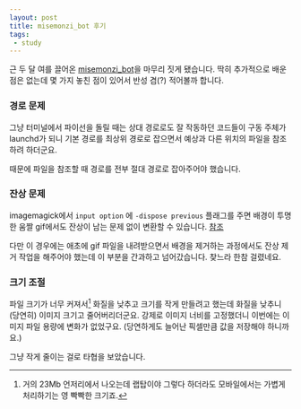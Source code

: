```yaml
---
layout: post
title: misemonzi_bot 후기
tags: 
 - study
---
```


근 두 달 여를 끌어온 [misemonzi_bot](https://github.com/Canorus/misemonzi_bot)을 마무리 짓게 됐습니다. 딱히 추가적으로 배운 점은 없는데 몇 가지 놓친 점이 있어서 반성 겸(?) 적어볼까 합니다.

### 경로 문제

그냥 터미널에서 파이선을 돌릴 때는 상대 경로로도 잘 작동하던 코드들이 구동 주체가 launchd가 되니 기본 경로를 최상위 경로로 잡으면서 예상과 다른 위치의 파일을 참조하려 하더군요. 

때문에 파일을 참조할 때 경로를 전부 절대 경로로 잡아주어야 했습니다.

### 잔상 문제

imagemagick에서 `input option` 에 `-dispose previous` 플래그를 주면 배경이 투명한 움짤 gif에서도 잔상이 남는 문제 없이 변환할 수 있습니다. [참조](https://canorus.github.io/imagemagick)

다만 이 경우에는 애초에 gif 파일을 내려받으면서 배경을 제거하는 과정에서도 잔상 제거 작업을 해주어야 했는데 이 부분을 간과하고 넘어갔습니다. 찾느라 한참 걸렸네요.

### 크기 조절

파일 크기가 너무 커져서[^filesize] 화질을 낮추고 크기를 작게 만들려고 했는데 화질을 낮추니 (당연히) 이미지 크기고 줄어버리더군요. 강제로 이미지 너비를 고정했더니 이번에는 이미지 파일 용량에 변화가 없었구요. (당연하게도 늘어난 픽셀만큼 값을 저장해야 하니까요.)

[^filesize]: 거의 23Mb 언저리에서 나오는데 랩탑이야 그렇다 하더라도 모바일에서는 가볍게 처리하기는 영 빡빡한 크기죠.

그냥 작게 줄이는 걸로 타협을 보았습니다.